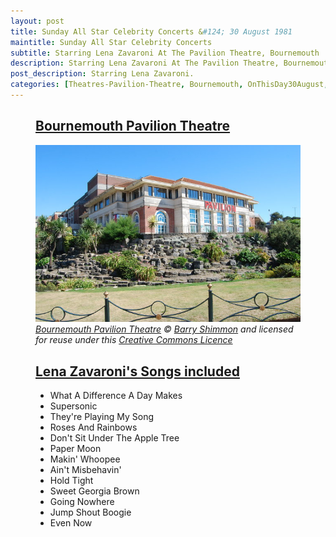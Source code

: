 ```yaml
---
layout: post
title: Sunday All Star Celebrity Concerts &#124; 30 August 1981
maintitle: Sunday All Star Celebrity Concerts
subtitle: Starring Lena Zavaroni At The Pavilion Theatre, Bournemouth
description: Starring Lena Zavaroni At The Pavilion Theatre, Bournemouth.
post_description: Starring Lena Zavaroni.
categories: [Theatres-Pavilion-Theatre, Bournemouth, OnThisDay30August, Year-1981]
---
```


<figure class="fig3">
<div class="CardLayout">
<div class="CardItem">
<h2 id="infobox1" class="infobox"><a href="#infobox1">Bournemouth Pavilion Theatre</a></h2>
<div class="CardItem split">
<a href="https://www.geograph.org.uk/photo/5270508"><img src="/assets/images/locations/geograph-5270508-by-barry-shimmon.jpg" class="full-width" /></a>
<cite><a class="external-link" href="https://www.geograph.org.uk/photo/5270508">Bournemouth Pavilion Theatre</a> &copy; <a class="external-link" href="https://www.geograph.org.uk/profile/20970">Barry Shimmon</a> and licensed for reuse under this <a class="external-link" href="http://creativecommons.org/licenses/by-sa/2.0">Creative Commons Licence</a></cite>
</div></div></div>
</figure>

<figure class="fig3">
<div class="CardLayout">
<div class="CardItem">
<h2 id="infobox2" class="infobox"><a href="#infobox2">Lena Zavaroni's Songs included</a></h2>
<div class="CardItem split">
<ul>
<li>What A Difference A Day Makes</li>
<li>Supersonic</li>
<li>They're Playing My Song</li>
<li>Roses And Rainbows</li>
<li>Don't Sit Under The Apple Tree</li>
<li>Paper Moon</li>
<li>Makin' Whoopee</li>
<li>Ain't Misbehavin'</li>
<li>Hold Tight</li>
<li>Sweet Georgia Brown</li>
<li>Going Nowhere</li>
<li>Jump Shout Boogie</li>
<li>Even Now</li>
</ul>
</div></div></div>
</figure>
